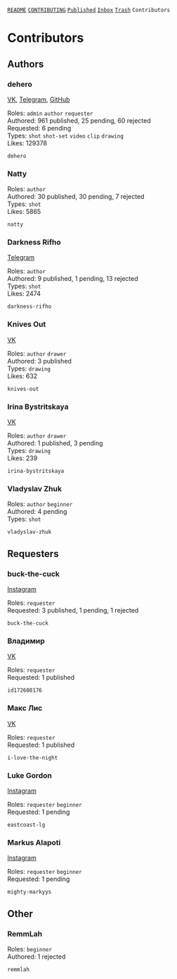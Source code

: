 [`README`](../README.md) [`CONTRIBUTING`](../CONTRIBUTING.md) [`Published`](published/index.md) [`Inbox`](inbox/index.md) [`Trash`](trash/index.md) `Contributors`

# Contributors

## Authors

### dehero

[VK](https://vk.com/dehero), [Telegram](https://t.me/deherole), [GitHub](https://github.com/dehero)

Roles: `admin` `author` `requester`  
Authored: 961 published, 25 pending, 60 rejected  
Requested: 6 pending  
Types: `shot` `shot-set` `video` `clip` `drawing`  
Likes: 129378  

```
dehero
```

### Natty

Roles: `author`  
Authored: 30 published, 30 pending, 7 rejected  
Types: `shot`  
Likes: 5865  

```
natty
```

### Darkness Rifho

[Telegram](https://t.me/midnight_in_mind)

Roles: `author`  
Authored: 9 published, 1 pending, 13 rejected  
Types: `shot`  
Likes: 2474  

```
darkness-rifho
```

### Knives Out

[VK](https://vk.com/id270989157)

Roles: `author` `drawer`  
Authored: 3 published  
Types: `drawing`  
Likes: 632  

```
knives-out
```

### Irina Bystritskaya

[VK](https://vk.com/club207258733)

Roles: `author` `drawer`  
Authored: 1 published, 3 pending  
Types: `drawing`  
Likes: 239  

```
irina-bystritskaya
```

### Vladyslav Zhuk

Roles: `author` `beginner`  
Authored: 4 pending  
Types: `shot`  

```
vladyslav-zhuk
```

## Requesters

### buck-the-cuck

[Instagram](https://instagram.com/p/buck_the_cuck/)

Roles: `requester`  
Requested: 3 published, 1 pending, 1 rejected  

```
buck-the-cuck
```

### Владимир

[VK](https://vk.com/id172608176)

Roles: `requester`  
Requested: 1 published  

```
id172608176
```

### Макс Лис

[VK](https://vk.com/i_love_the_night)

Roles: `requester`  
Requested: 1 published  

```
i-love-the-night
```

### Luke Gordon

[Instagram](https://instagram.com/p/eastcoast_lg/)

Roles: `requester` `beginner`  
Requested: 1 pending  

```
eastcoast-lg
```

### Markus Alapoti

[Instagram](https://instagram.com/p/mighty_markyys/)

Roles: `requester` `beginner`  
Requested: 1 pending  

```
mighty-markyys
```

## Other

### RemmLah

Roles: `beginner`  
Authored: 1 rejected  

```
remmlah
```

